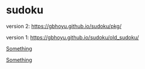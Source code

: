 # sudoku



version 2: https://gbhoyu.github.io/sudoku/pkg/

version 1: https://gbhoyu.github.io/sudoku/old_sudoku/

<a href="http://www.something.com"> Something </a>
<!-- or -->
<a href="https://www.something.com"> Something </a>

